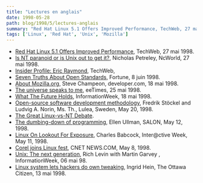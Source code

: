```yaml
---
title: "Lectures en anglais"
date: 1998-05-28
path: blog/1998/5/lectures-anglais
summary: "Red Hat Linux 5.1 Offers Improved Performance, TechWeb, 27 mai 1998."
tags: ['Linux', 'Red Hat', 'Unix', 'Mozilla']
---
```


<UL>

<LI><A HREF="http://www.techweb.com/wire/story/TWB19980527S0009">Red Hat Linux 5.1 Offers Improved Performance</A>,
TechWeb, 27 mai 1998.
<LI><A HREF="http://www.ncworldmag.com/ncworld/ncw-05-1998/ncw-05-nextten.html">Is NT paranoid or is Unix out to get it?</A>, Nicholas Petreley,
NcWorld, 27 mai 1998.
<LI><A HREF="http://www.techweb.com/internet/profile/eraymond/profile">Insider Profile: Eric Raymond</A>, TechWeb,
<LI><A HREF="http://www.pathfinder.com/fortune/digitalwatch/0608fil3.html">Seven Truths About Open Standards</A>, Fortune, 8 juin 1998.
<LI><A HREF="http://www.developer.com/journal/techfocus/051898_mozilla.html">About Mozilla.org</A>, Steve Champeon, developer.com, 18 mai 1998.
<LI><A HREF="http://www.techweb.com/se/directlink.cgi?EET19980525S0067">The universe speaks to me</A>, eeTimes, 25 mai 1998.
<LI><A HREF="http://www.techweb.com/se/directlink.cgi?IWK19980518S0002">What The Future Holds</A>, InformationWeek, 18 mai 1998.
<LI><A HREF="http://www.ludd.luth.se/users/no/mssc_abstract.html">Open-source software development methodology</A>, Fredrik Stöckel and
Ludvig A. Norin, Ms. Th., Lulea, Sweden, May 20, 1998.
<LI><A HREF="http://www.jimmo.com/Debate/">The Great Linux-vs-NT Debate</A>.
<LI><A HREF="http://www.salonmagazine.com/21st/feature/1998/05/cov_12feature.html">The dumbing-down of programming</A>, Ellen Ullman, SALON, May 12, 1998.
<LI><A HREF="http://www.zdnet.com/intweek/printhigh/51198/nt511.html">Linux On Lookout For Exposure</A>, Charles Babcock, Inter@ctive Week,
May 11, 1998.
<LI><A HREF="http://www.news.com/News/Item/0,4,21929,00.html">Corel joins Linux fest</A>, CNET NEWS.COM, May 8, 1998.
<LI><A HREF="http://www.techweb.com/wire/story/TWB19980506S0017">Unix: The next generation</A>, Rich Levin with Martin Garvey ,
InformationWeek, 06 mai 98.
<LI><A HREF="http://www.ottawacitizen.com:80/hightech/980513/1707181.html">Linux system lets hackers do own tweaking</A>, Ingrid Hein,
The Ottawa Citizen, 13 mai 1998.
</UL>


